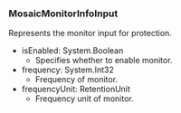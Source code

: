 ### MosaicMonitorInfoInput
Represents the monitor input for protection.

- isEnabled: System.Boolean
  - Specifies whether to enable monitor.
- frequency: System.Int32
  - Frequency of monitor.
- frequencyUnit: RetentionUnit
  - Frequency unit of monitor.
